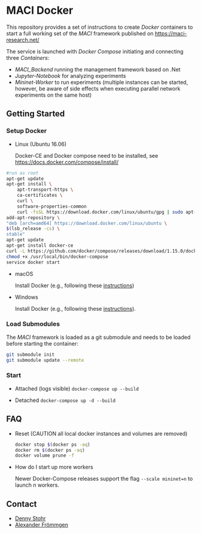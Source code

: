 # MACI Docker

This repository provides a set of instructions to create _Docker_ containers to start a full working set of the _MACI_ framework published on https://maci-research.net/

The service is launched with _Docker Compose_ initiating and connecting three _Containers_:

- _MACI_Backend_ running the management framework based on .Net
- _Jupyter-Notebook_ for analyzing experiments
- _Mininet-Worker_ to run experiments (multiple instances can be started, however, be aware of side effects when executing parallel network experiments on the same host)

## Getting Started
### Setup Docker
- Linux (Ubuntu 16.06)

   Docker-CE and Docker compose need to be installed, see https://docs.docker.com/compose/install/

```bash
#run as root
apt-get update
apt-get install \
    apt-transport-https \
    ca-certificates \
    curl \
    software-properties-common
    curl -fsSL https://download.docker.com/linux/ubuntu/gpg | sudo apt-key add -
add-apt-repository \
"deb [arch=amd64] https://download.docker.com/linux/ubuntu \
$(lsb_release -cs) \
stable"
apt-get update
apt-get install docker-ce
curl -L https://github.com/docker/compose/releases/download/1.15.0/docker-compose-`uname -s`-`uname -m` > /usr/local/bin/docker-compose
chmod +x /usr/local/bin/docker-compose
service docker start
```

- macOS

   Install Docker (e.g., following these [instructions](https://docs.docker.com/docker-for-mac/install/#download-docker-for-mac))

- Windows

   Install Docker (e.g., following these [instructions](https://docs.docker.com/docker-for-windows/)).

### Load Submodules

The _MACI_ framework is loaded as a git submodule and needs to be loaded before starting the container:
```bash
git submodule init
git submodule update --remote
```
### Start

- Attached (logs visible)
```docker-compose up --build```

- Detached 
```docker-compose up -d --build```


## FAQ

- Reset (CAUTION all local docker instances and volumes are removed)
    ```bash
    docker stop $(docker ps -aq)
    docker rm $(docker ps -aq)
    docker volume prune -f
    ```

- How do I start up more workers

    Newer Docker-Compose releases support the flag  ```--scale mininet=n``` to launch n workers. 
## Contact

 - [Denny Stohr](https://github.com/dstohr/) 
 - [Alexander Frömmgen](https://github.com/AlexanderFroemmgen)